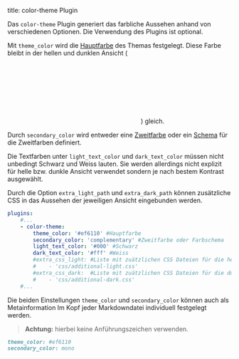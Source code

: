 title: color-theme Plugin

Das `color-theme` Plugin generiert das farbliche Aussehen anhand von verschiedenen Optionen. Die Verwendung des Plugins ist optional.

Mit `theme_color` wird die [Hauptfarbe](primary/) des Themas festgelegt. Diese Farbe bleibt in der hellen und dunklen Ansicht (<svg class="svg-1em"><use xlink:href="#theme-toggle" /></svg>) gleich.

Durch `secondary_color` wird entweder eine [Zweitfarbe](secondary/) oder ein [Schema](secondary/mono/) für die Zweitfarben definiert.

Die Textfarben unter `light_text_color` und `dark_text_color` müssen nicht unbedingt Schwarz und Weiss lauten.
Sie werden allerdings nicht explizit für helle bzw. dunkle Ansicht verwendet sondern je nach bestem Kontrast ausgewählt.

Durch die Option `extra_light_path` und `extra_dark_path` können zusätzliche CSS in das Aussehen der jeweiligen Ansicht eingebunden werden.

```yaml
plugins:
    #...
    - color-theme:
        theme_color: '#ef6110' #Hauptfarbe
        secondary_color: 'complementary' #Zweitfarbe oder Farbschema
        light_text_color: '#000' #Schwarz
        dark_text_color: '#fff' #Weiss
        #extra_css_light: #Liste mit zuätzlichen CSS Dateien für die helle Ansicht
        #    - 'css/additional-light.css'
        #extra_css_dark:  #Liste mit zuätzlichen CSS Dateien für die dunkle Ansicht
        #    - 'css/additional-dark.css'
    #...
```

Die beiden Einstellungen `theme_color` und `secondary_color` können auch als Metainformation Im Kopf jeder Markdowndatei individuell festgelegt werden.

> **Achtung:** hierbei keine Anführungszeichen verwenden.

```markdown
theme_color: #ef6110
secondary_color: mono
```
